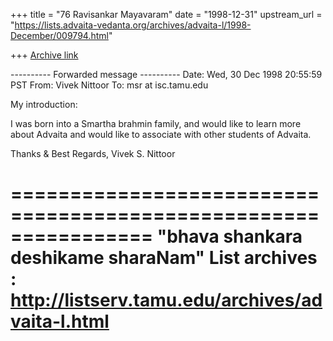 +++
title = "76 Ravisankar Mayavaram"
date = "1998-12-31"
upstream_url = "https://lists.advaita-vedanta.org/archives/advaita-l/1998-December/009794.html"

+++
[Archive link](https://lists.advaita-vedanta.org/archives/advaita-l/1998-December/009794.html)

---------- Forwarded message ----------
Date: Wed, 30 Dec 1998 20:55:59 PST
From: Vivek Nittoor <vnit at hotmail.com>
To: msr at isc.tamu.edu

My introduction:

I was born into a Smartha brahmin family, and would like to learn more
about Advaita and would like to associate with other students of
Advaita.

Thanks & Best Regards,
Vivek S. Nittoor

================================================================
"bhava shankara deshikame sharaNam"
List archives : http://listserv.tamu.edu/archives/advaita-l.html
================================================================


